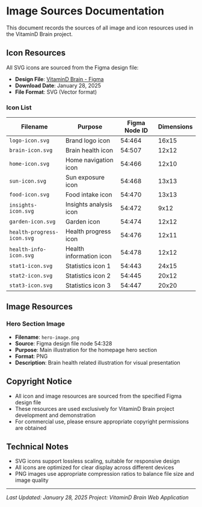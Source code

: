 # Image Sources Documentation

This document records the sources of all image and icon resources used in the VitaminD Brain project.

## Icon Resources

All SVG icons are sourced from the Figma design file:
- **Design File**: [VitaminD Brain - Figma](https://www.figma.com/design/RIdxQ6BLHvxbOwHcQLQTJ6/VitaminD-Brain?node-id=54-334&t=CAC0udraf6QPT2x7-4)
- **Download Date**: January 28, 2025
- **File Format**: SVG (Vector format)

### Icon List

| Filename | Purpose | Figma Node ID | Dimensions |
|----------|---------|---------------|------------|
| `logo-icon.svg` | Brand logo icon | 54:464 | 16x15 |
| `brain-icon.svg` | Brain health icon | 54:507 | 12x12 |
| `home-icon.svg` | Home navigation icon | 54:466 | 12x10 |
| `sun-icon.svg` | Sun exposure icon | 54:468 | 13x13 |
| `food-icon.svg` | Food intake icon | 54:470 | 13x13 |
| `insights-icon.svg` | Insights analysis icon | 54:472 | 9x12 |
| `garden-icon.svg` | Garden icon | 54:474 | 12x12 |
| `health-progress-icon.svg` | Health progress icon | 54:476 | 12x11 |
| `health-info-icon.svg` | Health information icon | 54:478 | 12x12 |
| `stat1-icon.svg` | Statistics icon 1 | 54:443 | 24x15 |
| `stat2-icon.svg` | Statistics icon 2 | 54:445 | 20x12 |
| `stat3-icon.svg` | Statistics icon 3 | 54:447 | 20x20 |

## Image Resources

### Hero Section Image
- **Filename**: `hero-image.png`
- **Source**: Figma design file node 54:328
- **Purpose**: Main illustration for the homepage hero section
- **Format**: PNG
- **Description**: Brain health related illustration for visual presentation

## Copyright Notice

- All icon and image resources are sourced from the specified Figma design file
- These resources are used exclusively for VitaminD Brain project development and demonstration
- For commercial use, please ensure appropriate copyright permissions are obtained

## Technical Notes

- SVG icons support lossless scaling, suitable for responsive design
- All icons are optimized for clear display across different devices
- PNG images use appropriate compression ratios to balance file size and image quality

---

*Last Updated: January 28, 2025*
*Project: VitaminD Brain Web Application*